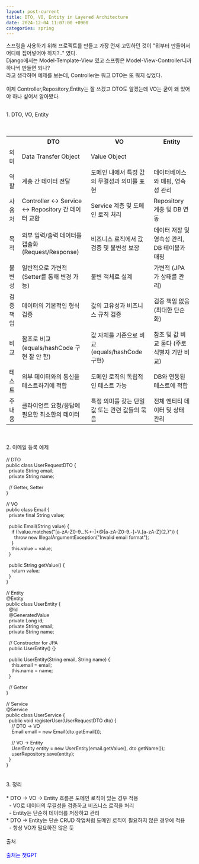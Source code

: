 ```yaml
---
layout: post-current
title: DTO, VO, Entity in Layered Architecture
date: 2024-12-04 11:07:00 +0900
categories: spring
---
```

스프링을 사용하기 위해 프로젝트를 만들고 가장 먼저 고민하던 것이 "뭐부터 만들어서 어디에 집어넣어야 하지?.." 였다.<br>
Django에서는 Model-Template-View 였고 스프링은 Model-View-Controller니까 하나씩 만들면 되나?<br>
라고 생각하며 예제를 보는데, Controller는 뭐고 DTO는 또 뭐지 싶었다.<br>
<br>
이제 Controller,Repository,Entity는 잘 쓰겠고 DTO도 알겠는데 VO는 굳이 왜 있어야 하나 싶어서 알아봤다.<br>
<br>
<div class="post-chapter">1. DTO, VO, Entity</div><br>
<br>
<table class="post-table">
    <tbody>
        <tr>
            <th></th>
            <th>DTO</th>
            <th>VO</th>
            <th>Entity</th>
        </tr>
        <tr>
            <td>의미</td>
            <td>Data Transfer Object</td>
            <td>Value Object</td>
            <td></td>
        </tr>
        <tr>
            <td>역할</td>
            <td>계층 간 데이터 전달</td>
            <td>도메인 내에서 특정 값의 무결성과 의미를 표현</td>
            <td>데이터베이스와 매핑, 영속성 관리</td>
        </tr>
        <tr>
            <td>사용처</td>
            <td>Controller ↔ Service ↔ Repository 간 데이터 교환</td>
            <td>Service 계층 및 도메인 로직 처리</td>
            <td>Repository 계층 및 DB 연동</td>
        </tr>
        <tr>
            <td>목적</td>
            <td>외부 입력/출력 데이터를 캡슐화 (Request/Response)</td>
            <td>비즈니스 로직에서 값 검증 및 불변성 보장</td>
            <td>데이터 저장 및 영속성 관리, DB 테이블과 매핑</td>
        </tr>
        <tr>
            <td>불변성</td>
            <td>일반적으로 가변적 (Setter를 통해 변경 가능)</td>
            <td>불변 객체로 설계</td>
            <td>가변적 (JPA가 상태를 관리)</td>
        </tr>
        <tr>
            <td>검증 책임</td>
            <td>데이터의 기본적인 형식 검증</td>
            <td>값의 고유성과 비즈니스 규칙 검증</td>
            <td>검증 책임 없음 (최대한 단순화)</td>
        </tr>
        <tr>
            <td>비교</td>
            <td>참조로 비교 (equals/hashCode 구현 잘 안 함)</td>
            <td>값 자체를 기준으로 비교 (equals/hashCode 구현)</td>
            <td>참조 및 값 비교 둘다 (주로 식별자 기반 비교)</td>
        </tr>
        <tr>
            <td>테스트</td>
            <td>외부 데이터와의 통신을 테스트하기에 적합</td>
            <td>도메인 로직의 독립적인 테스트 가능</td>
            <td>DB와 연동된 테스트에 적합</td>
        </tr>
        <tr>
            <td>주 내용</td>
            <td>클라이언트 요청/응답에 필요한 최소한의 데이터</td>
            <td>특정 의미를 갖는 단일 값 또는 관련 값들의 묶음</td>
            <td>전체 엔티티 데이터 및 상태 관리</td>
        </tr>
    </tbody>
</table><br>
<br>
<div class="post-chapter">2. 이메일 등록 예제</div><br>
<div class="post-code" style="font-size: 0.8rem;">
// DTO<br>
public class UserRequestDTO {<br>
&nbsp;&nbsp;private String email;<br>
&nbsp;&nbsp;private String name;<br>
<br>
&nbsp;&nbsp;// Getter, Setter<br>
}<br>
<br>
// VO<br>
public class Email {<br>
&nbsp;&nbsp;private final String value;<br>
<br>
&nbsp;&nbsp;public Email(String value) {<br>
&nbsp;&nbsp;&nbsp;&nbsp;if (!value.matches("[a-zA-Z0-9._%+-]+@[a-zA-Z0-9.-]+\\.[a-zA-Z]{2,}")) {<br>
&nbsp;&nbsp;&nbsp;&nbsp;&nbsp;&nbsp;throw new IllegalArgumentException("Invalid email format");<br>
&nbsp;&nbsp;&nbsp;&nbsp;}<br>
&nbsp;&nbsp;&nbsp;&nbsp;this.value = value;<br>
&nbsp;&nbsp;}<br>
<br>
&nbsp;&nbsp;public String getValue() {<br>
&nbsp;&nbsp;&nbsp;&nbsp;return value;<br>
&nbsp;&nbsp;}<br>
}<br>
<br>
// Entity<br>
@Entity<br>
public class UserEntity {<br>
&nbsp;&nbsp;@Id<br>
&nbsp;&nbsp;@GeneratedValue<br>
&nbsp;&nbsp;private Long id;<br>
&nbsp;&nbsp;private String email;<br>
&nbsp;&nbsp;private String name;<br>
<br>
&nbsp;&nbsp;// Constructor for JPA<br>
&nbsp;&nbsp;public UserEntity() {}<br>
<br>
&nbsp;&nbsp;public UserEntity(String email, String name) {<br>
&nbsp;&nbsp;&nbsp;&nbsp;this.email = email;<br>
&nbsp;&nbsp;&nbsp;&nbsp;this.name = name;<br>
&nbsp;&nbsp;}<br>
<br>
&nbsp;&nbsp;// Getter<br>
}<br>
<br>
// Service<br>
@Service<br>
public class UserService {<br>
&nbsp;&nbsp;public void registerUser(UserRequestDTO dto) {<br>
&nbsp;&nbsp;&nbsp;&nbsp;// DTO → VO<br>
&nbsp;&nbsp;&nbsp;&nbsp;Email email = new Email(dto.getEmail());<br>
<br>
&nbsp;&nbsp;&nbsp;&nbsp;// VO → Entity<br>
&nbsp;&nbsp;&nbsp;&nbsp;UserEntity entity = new UserEntity(email.getValue(), dto.getName());<br>
&nbsp;&nbsp;&nbsp;&nbsp;userRepository.save(entity);<br>
&nbsp;&nbsp;}<br>
}<br>
</div><br>
<br>
<div class="post-chapter">3. 정리</div><br>
* DTO → VO → Entity 흐름은 도메인 로직이 있는 경우 적용<br>
&nbsp;&nbsp;- VO로 데이터의 무결성을 검증하고 비즈니스 로직을 처리<br>
&nbsp;&nbsp;- Entity는 단순히 데이터를 저장하고 관리<br>
* DTO → Entity는 단순 CRUD 작업처럼 도메인 로직이 필요하지 않은 경우에 적용<br>
&nbsp;&nbsp;- 항상 VO가 필요하진 않은 듯<br>
<br>
<div class="post-chapter">출처</div><br>
<span class="post-overegg" style="color: blue; border: 0;">출처는 챗GPT</span><br>